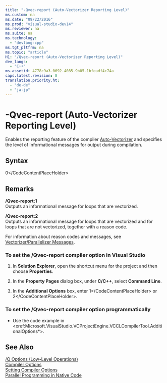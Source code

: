 ```yaml
---
title: "-Qvec-report (Auto-Vectorizer Reporting Level)"
ms.custom: na
ms.date: "09/22/2016"
ms.prod: "visual-studio-dev14"
ms.reviewer: na
ms.suite: na
ms.technology: 
  - "devlang-cpp"
ms.tgt_pltfrm: na
ms.topic: "article"
H1: "/Qvec-report (Auto-Vectorizer Reporting Level)"
dev_langs: 
  - "C++"
ms.assetid: 4778c9a3-0692-4085-9b05-1bfeadf4c74a
caps.latest.revision: 8
translation.priority.ht: 
  - "de-de"
  - "ja-jp"
---
```

# -Qvec-report (Auto-Vectorizer Reporting Level)
Enables the reporting feature of the compiler [Auto-Vectorizer](../vs140/auto-parallelization-and-auto-vectorization.md) and specifies the level of informational messages for output during compilation.  
  
## Syntax  
  
<CodeContentPlaceHolder>0\</CodeContentPlaceHolder>  
## Remarks  
 **/Qvec-report:1**  
 Outputs an informational message for loops that are vectorized.  
  
 **/Qvec-report:2**  
 Outputs an informational message for loops that are vectorized and for loops that are not vectorized, together with a reason code.  
  
 For information about reason codes and messages, see [Vectorizer/Parallelizer Messages](../vs140/vectorizer-and-parallelizer-messages.md).  
  
### To set the /Qvec-report compiler option in Visual Studio  
  
1.  In **Solution Explorer**, open the shortcut menu for the project and then choose **Properties**.  
  
2.  In the **Property Pages** dialog box, under **C/C++**, select **Command Line**.  
  
3.  In the **Additional Options** box, enter <CodeContentPlaceHolder>1\</CodeContentPlaceHolder> or <CodeContentPlaceHolder>2\</CodeContentPlaceHolder>.  
  
### To set the /Qvec-report compiler option programmatically  
  
-   Use the code example in \<xref:Microsoft.VisualStudio.VCProjectEngine.VCCLCompilerTool.AdditionalOptions*>.  
  
## See Also  
 [/Q Options (Low-Level Operations)](../vs140/-q-options--low-level-operations-.md)   
 [Compiler Options](../vs140/compiler-options.md)   
 [Setting Compiler Options](../vs140/setting-compiler-options.md)   
 [Parallel Programming in Native Code](http://go.microsoft.com/fwlink/?LinkId=263662)